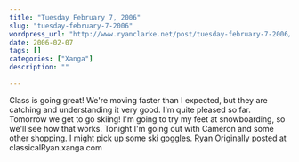 ```yaml
---
title: "Tuesday February 7, 2006"
slug: "tuesday-february-7-2006"
wordpress_url: "http://www.ryanclarke.net/post/tuesday-february-7-2006/"
date: 2006-02-07
tags: []
categories: ["Xanga"]
description: ""

---
```


Class is going great! We're moving faster than I expected, but they are catching and understanding it very good. I'm quite pleased so far.
Tomorrow we get to go skiing! I'm going to try my feet at snowboarding, so we'll see how that works.
Tonight I'm going out with Cameron and some other shopping. I might pick up some ski goggles.
Ryan
Originally posted at classicalRyan.xanga.com
